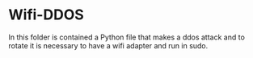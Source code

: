 # Wifi-DDOS

In this folder is contained a Python file that makes a ddos attack and to rotate it is necessary to have a wifi adapter and run in sudo.
